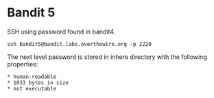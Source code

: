<h1>Bandit 5</h1>
SSH using password found in bandit4.

```
ssh bandit5@bandit.labs.overthewire.org -p 2220
```

The next level password is stored in inhere directory with the following properties:

```
* human-readable
* 1033 bytes in size
* not executable
```


